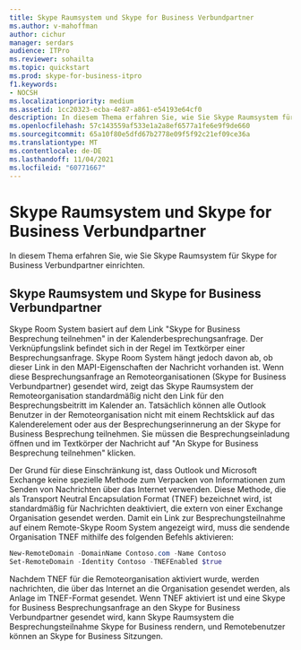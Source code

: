 ```yaml
---
title: Skype Raumsystem und Skype for Business Verbundpartner
ms.author: v-mahoffman
author: cichur
manager: serdars
audience: ITPro
ms.reviewer: sohailta
ms.topic: quickstart
ms.prod: skype-for-business-itpro
f1.keywords:
- NOCSH
ms.localizationpriority: medium
ms.assetid: 1cc20323-ecba-4e87-a861-e54193e64cf0
description: In diesem Thema erfahren Sie, wie Sie Skype Raumsystem für Skype for Business Verbundpartner einrichten.
ms.openlocfilehash: 57c143559af533e1a2a8ef6577a1fe6e9f9de660
ms.sourcegitcommit: 65a10f80e5dfd67b2778e09f5f92c21ef09ce36a
ms.translationtype: MT
ms.contentlocale: de-DE
ms.lasthandoff: 11/04/2021
ms.locfileid: "60771667"
---
```

# <a name="skype-room-system-and-skype-for-business-federated-partners"></a>Skype Raumsystem und Skype for Business Verbundpartner
 
In diesem Thema erfahren Sie, wie Sie Skype Raumsystem für Skype for Business Verbundpartner einrichten.
  
## <a name="skype-room-system-and-skype-for-business-federated-partners"></a>Skype Raumsystem und Skype for Business Verbundpartner

Skype Room System basiert auf dem Link "Skype for Business Besprechung teilnehmen" in der Kalenderbesprechungsanfrage. Der Verknüpfungslink befindet sich in der Regel im Textkörper einer Besprechungsanfrage. Skype Room System hängt jedoch davon ab, ob dieser Link in den MAPI-Eigenschaften der Nachricht vorhanden ist. Wenn diese Besprechungsanfrage an Remoteorganisationen (Skype for Business Verbundpartner) gesendet wird, zeigt das Skype Raumsystem der Remoteorganisation standardmäßig nicht den Link für den Besprechungsbeitritt im Kalender an. Tatsächlich können alle Outlook Benutzer in der Remoteorganisation nicht mit einem Rechtsklick auf das Kalenderelement oder aus der Besprechungserinnerung an der Skype for Business Besprechung teilnehmen. Sie müssen die Besprechungseinladung öffnen und im Textkörper der Nachricht auf "An Skype for Business Besprechung teilnehmen" klicken. 
  
Der Grund für diese Einschränkung ist, dass Outlook und Microsoft Exchange keine spezielle Methode zum Verpacken von Informationen zum Senden von Nachrichten über das Internet verwenden. Diese Methode, die als Transport Neutral Encapsulation Format (TNEF) bezeichnet wird, ist standardmäßig für Nachrichten deaktiviert, die extern von einer Exchange Organisation gesendet werden. Damit ein Link zur Besprechungsteilnahme auf einem Remote-Skype Room System angezeigt wird, muss die sendende Organisation TNEF mithilfe des folgenden Befehls aktivieren:
  
```powershell
New-RemoteDomain -DomainName Contoso.com -Name Contoso
Set-RemoteDomain -Identity Contoso -TNEFEnabled $true
```

Nachdem TNEF für die Remoteorganisation aktiviert wurde, werden nachrichten, die über das Internet an die Organisation gesendet werden, als Anlage im TNEF-Format gesendet. Wenn TNEF aktiviert ist und eine Skype for Business Besprechungsanfrage an den Skype for Business Verbundpartner gesendet wird, kann Skype Raumsystem die Besprechungsteilnahme Skype for Business rendern, und Remotebenutzer können an Skype for Business Sitzungen. 
